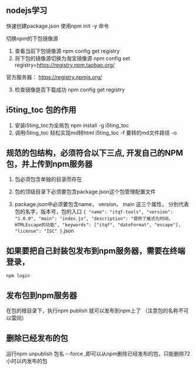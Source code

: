 ## nodejs学习

快速创建package.json 使用npm init -y 命令


切换npm的下包镜像源

1. 查看当前下包镜像源
npm config get registry
2. 将下包的镜像源切换为淘宝镜像源
npm config set registry=https://registry.npm.taobao.org/

官方服务器： https://registry.npmjs.org/

3. 检查镜像是否下载成功
npm config get registry


## i5ting_toc 包的作用

1. 安装i5ting_toc为全局包
npm install -g i5ting_toc
2. 调用i5ting_toc 轻松实现md转html
i5ting_toc -f 要转的md文件路径 -o

## 规范的包结构，必须符合以下三点, 开发自己的NPM包，并上传到npm服务器

1. 包必须包含单独的目录而存在

2. 包的顶级目录下必须要包含package.json这个包管理配置文件

3. package.json中必须要包含name， version， main 这三个属性， 分别代表包的名字，版本号，包的入口
`
{
    "name": "itqf-tools",
    "version": "1.0.0",
    "main": "index.js",
    "description": "提供了格式化时间，HTMLEscape的功能",
    "keywords": ["itqf", "dateFormat", "escape"],
    "license": "ISC"
}
`.json

## 如果要把自己封装包发布到npm服务器，需要在终端登录， 
```
npm login

```

## 发布包到npm服务器

在包的根目录下，执行npm publish 就可以发布到npm上了 （注意包的名称不可以雷同）

## 删除已经发布的包

运行npm unpublish 包名 --force ,即可以从npm删除已经发布的包，只能删除72小时以内发布的包
